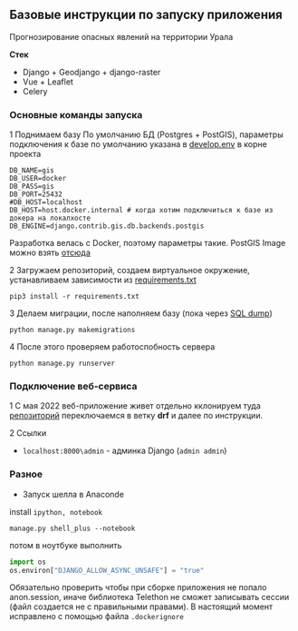 ## Базовые инструкции по запуску приложения 
Прогнозирование опасных явлений на территории Урала

**Стек**

* Django + Geodjango + django-raster
* Vue + Leaflet
* Celery 

### Основные команды запуска

1 Поднимаем базу
По умолчанию БД (Postgres + PostGIS), параметры подключения к базе 
по умолчанию  указана в [develop.env](./develop.env) в корне проекта 
```.env
DB_NAME=gis
DB_USER=docker
DB_PASS=gis
DB_PORT=25432
#DB_HOST=localhost
DB_HOST=host.docker.internal # когда хотим подключиться к базе из докера на локалхосте
DB_ENGINE=django.contrib.gis.db.backends.postgis

```

Разработка велась c Docker, поэтому параметры такие. PostGIS Image можно взять [отсюда](https://hub.docker.com/r/kartoza/postgis/)

2 Загружаем репозиторий, создаем виртуальное окружение, устанавливаем зависимости из [requirements.txt](./requirements.txt)
```
pip3 install -r requirements.txt
```

3 Делаем миграции, после наполняем базу (пока через [SQL dump](https://drive.google.com/file/d/1zBTXPiScYeq4Q1uIE6uJ0jsA426bhtF3/view?usp=sharing))
```
python manage.py makemigrations
```

4 После этого проверяем работоспобность сервера
```
python manage.py runserver
```

### Подключение веб-сервиса

1 C мая 2022 веб-приложение живет отдельно кклонируем туда [репозиторий](https://github.com/andrewGIS/forecast-web-app) переключаемся в ветку **drf** и далее по инструкции.

2 Ссылки 
* `localhost:8000\admin` - админка Django (`admin admin`)

### Разное
* Запуск шелла в Anaconde

install `ipython, notebook`
```shell
manage.py shell_plus --notebook
```

потом в ноутбуке выполнить 
```python
import os
os.environ["DJANGO_ALLOW_ASYNC_UNSAFE"] = "true"
```

Обязательно проверить чтобы при сборке приложения не попало anon.session, иначе библиотека Telethon не сможет записывать сессии (файл создается не с правильными правами). В настоящий момент исправлено c помощью файла `.dockerignore`